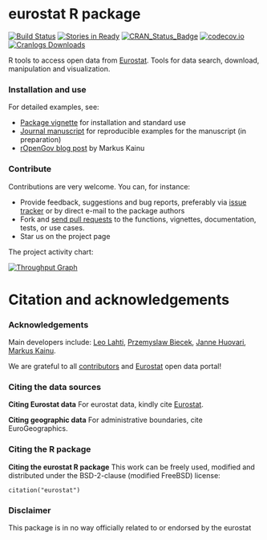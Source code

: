 eurostat R package
======

<!--[![Build Status](https://api.travis-ci.org/rOpenGov/eurostat.png)](https://travis-ci.org/rOpenGov/eurostat)-->

[![Build Status](https://travis-ci.org/rOpenGov/eurostat.svg?branch=master)](https://travis-ci.org/rOpenGov/eurostat)
[![Stories in Ready](https://badge.waffle.io/ropengov/eurostat.png?label=TODO)](http://waffle.io/ropengov/eurostat)
[![CRAN_Status_Badge](http://www.r-pkg.org/badges/version/eurostat)](http://cran.r-project.org/package=eurostat)
[![codecov.io](https://codecov.io/github/rOpenGov/eurostat/coverage.svg?branch=master)](https://codecov.io/github/rOpenGov/eurostat?branch=master)
[![Cranlogs Downloads](http://cranlogs.r-pkg.org/badges/grand-total/eurostat)](http://cran.r-project.org/package=eurostat)


R tools to access open data from [Eurostat](http://ec.europa.eu/eurostat). Tools for data search, download, manipulation and visualization.

### Installation and use

For detailed examples, see:

 * [Package vignette](https://github.com/rOpenGov/eurostat/blob/master/vignettes/eurostat_tutorial.md) for installation and standard use
 * [Journal manuscript](https://github.com/rOpenGov/eurostat/blob/master/vignettes/2015-RJournal/lahti-huovari-kainu-biecek.md) for reproducible examples for the manuscript (in preparation)
 * [rOpenGov blog post](http://ropengov.github.io/r/2015/05/01/eurostat-package-examples/) by Markus Kainu


### Contribute

Contributions are very welcome. You can, for instance:

  * Provide feedback, suggestions and bug reports, preferably via [issue tracker](https://github.com/ropengov/eurostat/issues) or by direct e-mail to the package authors
  * Fork and [send pull requests](https://github.com/ropengov/eurostat/) to the functions, vignettes, documentation, tests, or use cases. 
  * Star us on the project page 

The project activity chart:

[![Throughput Graph](https://graphs.waffle.io/rOpenGov/eurostat/throughput.svg)](https://waffle.io/rOpenGov/eurostat/metrics/throughput)



# Citation and acknowledgements


### Acknowledgements

Main developers include: [Leo Lahti](https://github.com/antagomir), [Przemyslaw Biecek](https://github.com/pbiecek), [Janne Huovari](https://github.com/jhuovari), [Markus Kainu](https://github.com/muuankarski).

We are grateful to all [contributors](https://github.com/rOpenGov/eurostat/graphs/contributors) and [Eurostat](http://ec.europa.eu/eurostat/) open data portal!


### Citing the data sources

**Citing Eurostat data** For eurostat data, kindly cite [Eurostat](http://ec.europa.eu/eurostat/).

**Citing geographic data** For administrative boundaries, cite EuroGeographics.


### Citing the R package

**Citing the eurostat R package** This work can be freely used, modified and
distributed under the BSD-2-clause (modified FreeBSD) license:

```{r citation, message=FALSE, eval=TRUE}
citation("eurostat")
```


### Disclaimer

This package is in no way officially related to or endorsed by the eurostat

